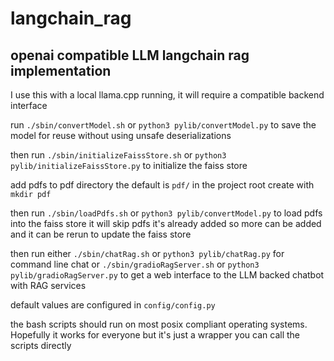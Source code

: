 # langchain_rag


## openai compatible LLM langchain rag implementation 

I use this with a local llama.cpp running, it will require a compatible backend interface

run ```./sbin/convertModel.sh``` or ```python3 pylib/convertModel.py``` to save the model for reuse without using unsafe deserializations 

then run ```./sbin/initializeFaissStore.sh``` or ```python3 pylib/initializeFaissStore.py``` to initialize the faiss store

add pdfs to pdf directory the default is ```pdf/``` in the project root create with ```mkdir pdf```

then run ```./sbin/loadPdfs.sh``` or ```python3 pylib/convertModel.py``` to load pdfs into the faiss store it will skip pdfs it's already added so more can be added and it can be rerun to update the faiss store

then run either ```./sbin/chatRag.sh``` or ```python3 pylib/chatRag.py``` for command line chat or ```./sbin/gradioRagServer.sh``` or ```python3 pylib/gradioRagServer.py``` to get a web interface to the LLM backed chatbot with RAG services

default values are configured in ```config/config.py```

the bash scripts should run on most posix compliant operating systems. Hopefully it works for everyone but it's just a wrapper you can call the scripts directly